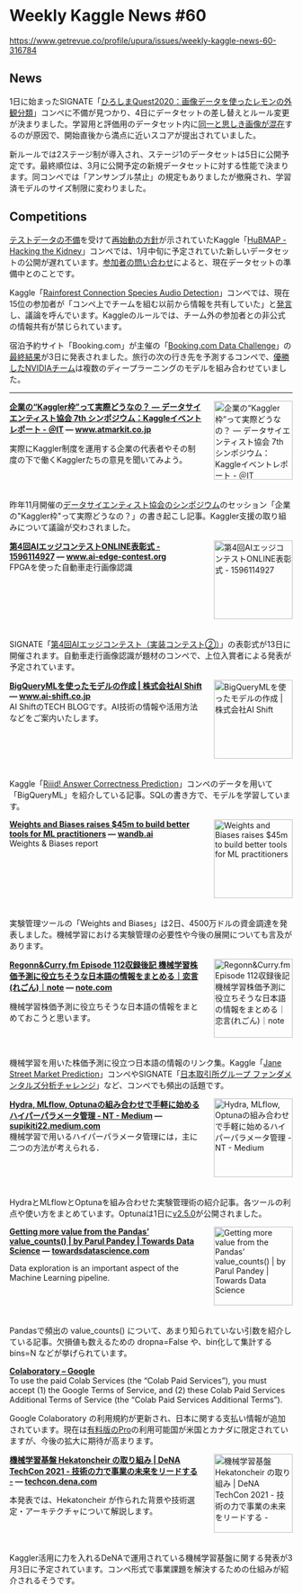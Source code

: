 # Weekly Kaggle News #60
https://www.getrevue.co/profile/upura/issues/weekly-kaggle-news-60-316784
<h3><h2>News</h2><p>1日に始まったSIGNATE「<a href="https://signate.jp/competitions/362?utm_campaign=Weekly%20Kaggle%20News&amp;utm_medium=email&amp;utm_source=Revue%20newsletter" target="_blank">ひろしまQuest2020：画像データを使ったレモンの外観分類</a>」コンペに不備が見つかり、4日にデータセットの差し替えとルール変更が決まりました。学習用と評価用のデータセット内に<a href="https://signate.jp/competitions/362/discussions/leak" target="_blank">同一と思しき画像が混在</a>するのが原因で、開始直後から満点に近いスコアが提出されていました。</p><p>新ルールでは2ステージ制が導入され、ステージ1のデータセットは5日に公開予定です。最終順位は、3月に公開予定の新規データセットに対する性能で決まります。同コンペでは「アンサンブル禁止」の規定もありましたが撤廃され、学習済モデルのサイズ制限に変わりました。</p><h2>Competitions</h2><p><a href="https://www.kaggle.com/c/hubmap-kidney-segmentation/discussion/201248" target="_blank">テストデータの不備</a>を受けて<a href="https://www.kaggle.com/c/hubmap-kidney-segmentation/discussion/207884" target="_blank">再始動の方針</a>が示されていたKaggle「<a href="https://www.kaggle.com/c/hubmap-kidney-segmentation" target="_blank">HuBMAP - Hacking the Kidney</a>」コンペでは、1月中旬に予定されていた新しいデータセットの公開が遅れています。<a href="https://www.kaggle.com/c/hubmap-kidney-segmentation/discussion/207884#1180090" target="_blank">参加者の問い合わせ</a>によると、現在データセットの準備中とのことです。</p><p>Kaggle「<a href="https://www.kaggle.com/c/rfcx-species-audio-detection" target="_blank">Rainforest Connection Species Audio Detection</a>」コンペでは、現在15位の参加者が「コンペ上でチームを組む以前から情報を共有していた」と<a href="https://www.kaggle.com/c/rfcx-species-audio-detection/discussion/217000" target="_blank">発言</a>し、議論を呼んでいます。Kaggleのルールでは、チーム外の参加者との非公式の情報共有が禁じられています。</p><p>宿泊予約サイト「Booking.com」が主催の「<a href="https://www.bookingchallenge.com/" target="_blank">Booking.com Data Challenge</a>」の<a href="https://www.bookingchallenge.com/final-leaderboard-results" target="_blank">最終結果</a>が3日に発表されました。旅行の次の行き先を予測するコンペで、<a href="https://twitter.com/gspmoreira/status/1356936340617654273" target="_blank">優勝したNVIDIAチーム</a>は複数のディープラーニングのモデルを組み合わせていました。</p></h3>
<hr>
<p>
<img width="140" height="140" alt="企業の“Kaggler枠”って実際どうなの？ ― データサイエンティスト協会 7th シンポジウム：Kaggleイベントレポート - ＠IT" style="float: right; margin-left: 20px; margin-bottom: 20px;" src="https://s3.amazonaws.com/revue/items/images/007/197/355/thumb/cover_news024.png?1612163589" />
<strong style='display: block;'><a href="https://www.atmarkit.co.jp/ait/articles/2102/01/news024.html?utm_campaign=Weekly%20Kaggle%20News&amp;utm_medium=email&amp;utm_source=Revue%20newsletter">企業の“Kaggler枠”って実際どうなの？ ― データサイエンティスト協会 7th シンポジウム：Kaggleイベントレポート - ＠IT</a> &mdash; <a href="https://www.atmarkit.co.jp/ait/articles/2102/01/news024.html">www.atmarkit.co.jp</a></strong>
<p>実際にKaggler制度を運用する企業の代表者やその制度の下で働くKagglerたちの意見を聞いてみよう。</p>
</p>
<div style='clear: both;'></div>
<p><p>昨年11月開催の<a href="https://www.datascientist.or.jp/symp/2020/" target="_blank">データサイエンティスト協会のシンポジウム</a>のセッション「企業の"Kaggler枠"って実際どうなの？」の書き起こし記事。Kaggler支援の取り組みについて議論が交わされました。</p></p>
<p>
<img width="140" height="140" alt="第4回AIエッジコンテストONLINE表彰式 - 1596114927" style="float: right; margin-left: 20px; margin-bottom: 20px;" src="https://s3.amazonaws.com/revue/items/images/007/281/547/thumb/UTF-8&#39;&#39;1596115716.jpg?1612326239" />
<strong style='display: block;'><a href="https://www.ai-edge-contest.org/?utm_campaign=Weekly%20Kaggle%20News&amp;utm_medium=email&amp;utm_source=Revue%20newsletter">第4回AIエッジコンテストONLINE表彰式 - 1596114927</a> &mdash; <a href="https://www.ai-edge-contest.org/">www.ai-edge-contest.org</a></strong>
FPGAを使った自動車走行画像認識
</p>
<div style='clear: both;'></div>
<p><p>SIGNATE「<a href="https://signate.jp/competitions/285" target="_blank">第4回AIエッジコンテスト（実装コンテスト②）</a>」の表彰式が13日に開催されます。自動車走行画像認識が題材のコンペで、上位入賞者による発表が予定されています。</p></p>
<p>
<img width="140" height="140" alt="BigQueryMLを使ったモデルの作成 | 株式会社AI Shift" style="float: right; margin-left: 20px; margin-bottom: 20px;" src="https://s3.amazonaws.com/revue/items/images/007/281/665/thumb/95347f4980669e98437b19ef8f1c41e5.png?1612326574" />
<strong style='display: block;'><a href="https://www.ai-shift.co.jp/techblog/1600?utm_campaign=Weekly%20Kaggle%20News&amp;utm_medium=email&amp;utm_source=Revue%20newsletter">BigQueryMLを使ったモデルの作成 | 株式会社AI Shift</a> &mdash; <a href="https://www.ai-shift.co.jp/techblog/1600">www.ai-shift.co.jp</a></strong>
AI ShiftのTECH BLOGです。AI技術の情報や活用方法などをご案内いたします。
</p>
<div style='clear: both;'></div>
<p><p>Kaggle「<a href="https://www.kaggle.com/c/riiid-test-answer-prediction?utm_campaign=Weekly%20Kaggle%20News&amp;utm_medium=email&amp;utm_source=Revue%20newsletter" target="_blank">Riiid! Answer Correctness Prediction</a>」コンペのデータを用いて「BigQueryML」を紹介している記事。SQLの書き方で、モデルを学習しています。</p></p>
<p>
<img width="140" height="140" alt="Weights and Biases raises $45m to build better tools for ML practitioners" style="float: right; margin-left: 20px; margin-bottom: 20px;" src="https://s3.amazonaws.com/revue/items/images/007/281/677/thumb/preview.png?1612326617" />
<strong style='display: block;'><a href="https://wandb.ai/wandb/news/reports/Weights-and-Biases-raises-45m-to-build-better-tools-for-ML-practitioners--Vmlldzo0NDExMTE?utm_campaign=Weekly%20Kaggle%20News&amp;utm_medium=email&amp;utm_source=Revue%20newsletter">Weights and Biases raises $45m to build better tools for ML practitioners</a> &mdash; <a href="https://wandb.ai/wandb/news/reports/Weights-and-Biases-raises-45m-to-build-better-tools-for-ML-practitioners--Vmlldzo0NDExMTE">wandb.ai</a></strong>
Weights &amp; Biases report
</p>
<div style='clear: both;'></div>
<p><p>実験管理ツールの「Weights and Biases」は2日、4500万ドルの資金調達を発表しました。機械学習における実験管理の必要性や今後の展開についても言及があります。</p></p>
<p>
<img width="140" height="140" alt="Regonn&amp;Curry.fm Episode 112収録後記 機械学習株価予測に役立ちそうな日本語の情報をまとめる｜恋言(れごん)｜note" style="float: right; margin-left: 20px; margin-bottom: 20px;" src="https://s3.amazonaws.com/revue/items/images/007/281/818/thumb/rectangle_large_type_2_55dc71cb4dbcec6d6b7bcba58c284802.png?1612326842" />
<strong style='display: block;'><a href="https://note.com/regonn314/n/n4d2b3edb62be?utm_campaign=Weekly%20Kaggle%20News&amp;utm_medium=email&amp;utm_source=Revue%20newsletter">Regonn&amp;Curry.fm Episode 112収録後記 機械学習株価予測に役立ちそうな日本語の情報をまとめる｜恋言(れごん)｜note</a> &mdash; <a href="https://note.com/regonn314/n/n4d2b3edb62be">note.com</a></strong>
<p>機械学習株価予測に役立ちそうな日本語の情報をまとめておこうと思います。</p>
</p>
<div style='clear: both;'></div>
<p><p>機械学習を用いた株価予測に役立つ日本語の情報のリンク集。Kaggle「<a href="https://www.kaggle.com/c/jane-street-market-prediction" target="_blank">Jane Street Market Prediction</a>」コンペやSIGNATE「<a href="https://signate.jp/competitions/423?utm_campaign=Weekly%20Kaggle%20News&amp;utm_medium=email&amp;utm_source=Revue%20newsletter" target="_blank">日本取引所グループ ファンダメンタルズ分析チャレンジ</a>」など、コンペでも頻出の話題です。</p></p>
<p>
<img width="140" height="140" alt="Hydra, MLflow, Optunaの組み合わせで手軽に始めるハイパーパラメータ管理 - NT - Medium" style="float: right; margin-left: 20px; margin-bottom: 20px;" src="https://s3.amazonaws.com/revue/items/images/007/330/711/thumb/1*PxFkc3kGrDiZqPxADjwWwg.png?1612427556" />
<strong style='display: block;'><a href="https://supikiti22.medium.com/hydra-mlflow-optuna%E3%81%AE%E7%B5%84%E3%81%BF%E5%90%88%E3%82%8F%E3%81%9B%E3%81%A7%E6%89%8B%E8%BB%BD%E3%81%AB%E5%A7%8B%E3%82%81%E3%82%8B%E3%83%8F%E3%82%A4%E3%83%91%E3%83%BC%E3%83%91%E3%83%A9%E3%83%A1%E3%83%BC%E3%82%BF%E7%AE%A1%E7%90%86-6b8e6d41b3da?utm_campaign=Weekly%20Kaggle%20News&amp;utm_medium=email&amp;utm_source=Revue%20newsletter">Hydra, MLflow, Optunaの組み合わせで手軽に始めるハイパーパラメータ管理 - NT - Medium</a> &mdash; <a href="https://supikiti22.medium.com/hydra-mlflow-optuna%E3%81%AE%E7%B5%84%E3%81%BF%E5%90%88%E3%82%8F%E3%81%9B%E3%81%A7%E6%89%8B%E8%BB%BD%E3%81%AB%E5%A7%8B%E3%82%81%E3%82%8B%E3%83%8F%E3%82%A4%E3%83%91%E3%83%BC%E3%83%91%E3%83%A9%E3%83%A1%E3%83%BC%E3%82%BF%E7%AE%A1%E7%90%86-6b8e6d41b3da">supikiti22.medium.com</a></strong>
機械学習で用いるハイパーパラメータ管理には，主に二つの方法が考えられる．
</p>
<div style='clear: both;'></div>
<p><p>HydraとMLflowとOptunaを組み合わせた実験管理術の紹介記事。各ツールの利点や使い方をまとめています。Optunaは1日に<a href="https://github.com/optuna/optuna/releases/tag/v2.5.0" target="_blank">v2.5.0</a>が公開されました。</p></p>
<p>
<img width="140" height="140" alt="Getting more value from the Pandas’ value_counts() | by Parul Pandey | Towards Data Science" style="float: right; margin-left: 20px; margin-bottom: 20px;" src="https://s3.amazonaws.com/revue/items/images/007/332/029/thumb/1*lOht9o73PICksasDplo0Pg.jpeg?1612429395" />
<strong style='display: block;'><a href="https://towardsdatascience.com/getting-more-value-from-the-pandas-value-counts-aa17230907a6?gi=fb8fe3fcf37e&amp;utm_campaign=Weekly%20Kaggle%20News&amp;utm_medium=email&amp;utm_source=Revue%20newsletter">Getting more value from the Pandas’ value_counts() | by Parul Pandey | Towards Data Science</a> &mdash; <a href="https://towardsdatascience.com/getting-more-value-from-the-pandas-value-counts-aa17230907a6?gi=fb8fe3fcf37e">towardsdatascience.com</a></strong>
<p>Data exploration is an important aspect of the Machine Learning pipeline. </p>
</p>
<div style='clear: both;'></div>
<p><p>Pandasで頻出の value_counts() について、あまり知られていない引数を紹介している記事。欠損値も数えるための dropna=False や、bin化して集計する bins=N などが挙げられています。</p></p>
<p>
<strong style='display: block;'><a href="https://colab.research.google.com/pro/terms?utm_campaign=Weekly%20Kaggle%20News&amp;utm_medium=email&amp;utm_source=Revue%20newsletter">Colaboratory – Google</a></strong>
To use the paid Colab Services (the “Colab Paid Services”), you must accept (1) the Google Terms of Service, and (2) these Colab Paid Services Additional Terms of Service (the “Colab Paid Services Additional Terms”).
</p>
<p><p>Google Colaboratory の利用規約が更新され、日本に関する支払い情報が追加されています。現在は<a href="https://colab.research.google.com/signup" target="_blank">有料版のPro</a>の利用可能国が米国とカナダに限定されていますが、今後の拡大に期待が高まります。</p></p>
<p>
<img width="140" height="140" alt="機械学習基盤 Hekatoncheir の取り組み | DeNA TechCon 2021 - 技術の力で事業の未来をリードする -" style="float: right; margin-left: 20px; margin-bottom: 20px;" src="https://s3.amazonaws.com/revue/items/images/007/332/282/thumb/og-image.png?1612430164" />
<strong style='display: block;'><a href="https://techcon.dena.com/2021/session/12/?utm_campaign=Weekly%20Kaggle%20News&amp;utm_medium=email&amp;utm_source=Revue%20newsletter">機械学習基盤 Hekatoncheir の取り組み | DeNA TechCon 2021 - 技術の力で事業の未来をリードする -</a> &mdash; <a href="https://techcon.dena.com/2021/session/12/">techcon.dena.com</a></strong>
<p>本発表では、Hekatoncheir が作られた背景や技術選定・アーキテクチャについて解説します。</p>
</p>
<div style='clear: both;'></div>
<p><p>Kaggler活用に力を入れるDeNAで運用されている機械学習基盤に関する発表が3月3日に予定されています。コンペ形式で事業課題を解決するための仕組みが紹介されるそうです。</p></p>
